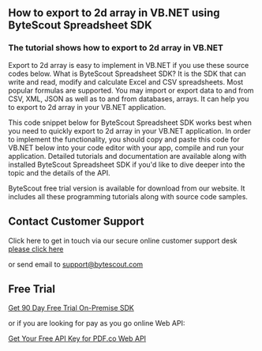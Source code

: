 ## How to export to 2d array in VB.NET using ByteScout Spreadsheet SDK

### The tutorial shows how to export to 2d array in VB.NET

Export to 2d array is easy to implement in VB.NET if you use these source codes below. What is ByteScout Spreadsheet SDK? It is the SDK that can write and read, modify and calculate Excel and CSV spreadsheets. Most popular formulas are supported. You may import or export data to and from CSV, XML, JSON as well as to and from databases, arrays. It can help you to export to 2d array in your VB.NET application.

This code snippet below for ByteScout Spreadsheet SDK works best when you need to quickly export to 2d array in your VB.NET application. In order to implement the functionality, you should copy and paste this code for VB.NET below into your code editor with your app, compile and run your application. Detailed tutorials and documentation are available along with installed ByteScout Spreadsheet SDK if you'd like to dive deeper into the topic and the details of the API.

ByteScout free trial version is available for download from our website. It includes all these programming tutorials along with source code samples.

## Contact Customer Support

Click here to get in touch via our secure online customer support desk [please click here](https://bytescout.zendesk.com/hc/en-us/requests/new?subject=ByteScout%20Spreadsheet%20SDK%20Question)

or send email to [support@bytescout.com](mailto:support@bytescout.com?subject=ByteScout%20Spreadsheet%20SDK%20Question) 

## Free Trial

[Get 90 Day Free Trial On-Premise SDK](https://bytescout.com/download/web-installer?utm_source=github-readme)

or if you are looking for pay as you go online Web API:

[Get Your Free API Key for PDF.co Web API](https://pdf.co/documentation/api?utm_source=github-readme)